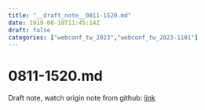 ```yaml
---
title: "__draft_note__0811-1520.md"
date: 1919-08-10T11:45:14Z
draft: false
categories: ["webconf_tw_2023","webconf_tw_2023-1101"]
---
```


# 0811-1520.md

Draft note, watch origin note from github: [link](https://github.com/tinghaolai/just-random-note/blob/master/webconf_tw_2023/1101/0811-1520.md)